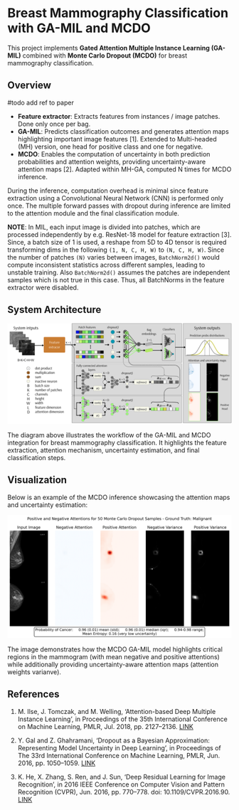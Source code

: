 # Breast Mammography Classification with GA-MIL and MCDO

This project implements **Gated Attention Multiple Instance Learning (GA-MIL)** combined with **Monte Carlo Dropout (MCDO)** for breast mammography classification.

## Overview

#todo add ref to paper

- **Feature extractor**: Extracts features from instances / image patches. Done only once per bag.
- **GA-MIL**: Predicts classification outcomes and generates attention maps highlighting important image features [1]. Extended to Multi-headed (MH) version, one head for positive class and one for negative.
- **MCDO**: Enables the computation of uncertainty in both prediction probabilities and attention weights, providing uncertainty-aware attention maps [2]. Adapted within MH-GA, computed N times for MCDO inference.

During the inference, computation overhead is minimal since feature extraction using a Convolutional Neural Network (CNN) is performed only once. The multiple forward passes with dropout during inference are limited to the attention module and the final classification module.

**NOTE**: In MIL, each input image is divided into patches, which are processed independently by e.g. ResNet-18 model for feature extraction [3]. Since, a batch size of 1 is used, a reshape from 5D to 4D tensor is required transforming dims in the following `(1, N, C, H, W)` to `(N, C, H, W)`. Since the number of patches `(N)` varies between images, `BatchNorm2d()` would compute inconsistent statistics across different samples, leading to unstable training. Also `BatchNorm2d()` assumes the patches are independent samples which is not true in this case. Thus, all BatchNorms in the feature extractor were disabled.

## System Architecture

![System Architecture](./.figures/sys-arch.png)

The diagram above illustrates the workflow of the GA-MIL and MCDO integration for breast mammography classification. It highlights the feature extraction, attention mechanism, uncertainty estimation, and final classification steps.

## Visualization

Below is an example of the MCDO inference showcasing the attention maps and uncertainty estimation:

![Example of Working System](./.figures/48_595160.png)

The image demonstrates how the MCDO GA-MIL model highlights critical regions in the mammogram (with mean negative and positive attentions) while additionally providing uncertainty-aware attention maps (attention weights varianve).

## References

1. M. Ilse, J. Tomczak, and M. Welling, ‘Attention-based Deep Multiple Instance Learning’, in Proceedings of the 35th International Conference on Machine Learning, PMLR, Jul. 2018, pp. 2127–2136. [LINK](https://proceedings.mlr.press/v80/ilse18a.html)

2. Y. Gal and Z. Ghahramani, ‘Dropout as a Bayesian Approximation: Representing Model Uncertainty in Deep Learning’, in Proceedings of The 33rd International Conference on Machine Learning, PMLR, Jun. 2016, pp. 1050–1059. [LINK](https://proceedings.mlr.press/v48/gal16.html)
3. K. He, X. Zhang, S. Ren, and J. Sun, ‘Deep Residual Learning for Image Recognition’, in 2016 IEEE Conference on Computer Vision and Pattern Recognition (CVPR), Jun. 2016, pp. 770–778. doi: 10.1109/CVPR.2016.90. [LINK](https://ieeexplore.ieee.org/document/7780459)
